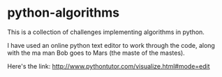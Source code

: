 # python-algorithms

This is a collection of challenges implementing algorithms in python.

I have used an online python text editor to work through the code, along with the ma man Bob goes to Mars (the maste of the mastes). 

Here's the link: http://www.pythontutor.com/visualize.html#mode=edit

